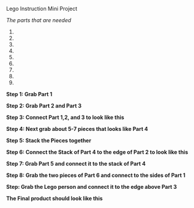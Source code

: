 Lego Instruction Mini Project

*The parts that are needed*

1.

2.

3.

4.

5.

6.

7.

8.

9.

**Step 1: Grab Part 1**


**Step 2: Grab Part 2 and Part 3**


**Step 3: Connect Part 1,2, and 3 to look like this**


**Step 4: Next grab about 5-7 pieces that looks like Part 4**


**Step 5: Stack the Pieces together**


**Step 6: Connect the Stack of Part 4 to the edge of Part 2 to look like this**


**Step 7: Grab Part 5 and connect it to the stack of Part 4**


**Step 8: Grab the two pieces of Part 6 and connect to the sides of Part 1**


**Step: Grab the Lego person and connect it to the edge above Part 3**


**The Final product should look like this**

